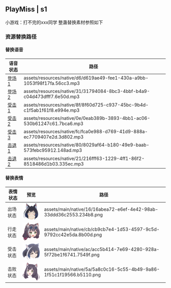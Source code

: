 ## PlayMiss | s1
小游戏：打不完的xxx同学
整蛊替换素材参照如下

### 资源替换路径

#### 替换语音
| 语音状态             | 路径                                             |
| -----------------| ------------------------------------------------ |
|[登场1](https://playmiss.github.io/s1/assets/resources/native/d6)|assets/resources/native/d6/d619ae49-fee1-430a-a9bb-1053f98f17fa.56cc3.mp3|
|[登场2](https://playmiss.github.io/s1/assets/resources/native/31)|assets/resources/native/31/31794084-8bc3-4bbf-b4a9-c04d473dfff7.6e50d.mp3|
|[受击1](https://playmiss.github.io/s1/assets/resources/native/8f)|assets/resources/native/8f/8f60d725-c937-45bc-9b4d-c1f5ab1f61f8.e994e.mp3|
|[受击2](https://playmiss.github.io/s1/assets/resources/native/0e)|assets/resources/native/0e/0eab389b-3893-4bb1-ac06-530b61247c61.7bca6.mp3|
|[受击3](https://playmiss.github.io/s1/assets/resources/native/fc)|assets/resources/native/fc/fca0e988-d769-41d9-888a-ec7709407e2d.3d802.mp3|
|[击退1](https://playmiss.github.io/s1/assets/resources/native/80)|assets/resources/native/80/8029af64-b180-49e9-baab-573febc95912.148ad.mp3|
|[击退2](https://playmiss.github.io/s1/assets/resources/native/21)|assets/resources/native/21/216fff63-1229-4ff1-86f2-8518486d1b03.335ec.mp3|



#### 替换表情
| 表情状态               | 预览                                                       | 路径                                             |
| ----------------- | ----------------------------------------------------------- | ------------------------------------------------ |
|出场状态|<img src="./assets/main/native/16/16abea72-e6ef-4e42-98ab-33ddd36c2553.234b8.png" width=100/>|assets/main/native/16/16abea72-e6ef-4e42-98ab-33ddd36c2553.234b8.png|
|行走状态|<img src="./assets/main/native/cb/cb9cb7e4-1d53-4597-9c5d-9792cc42e5da.8b00d.png" width=100/>|assets/main/native/cb/cb9cb7e4-1d53-4597-9c5d-9792cc42e5da.8b00d.png|
|受击状态|<img src="./assets/main/native/ac/acc5b414-7e69-4280-928a-5f72be1f6741.7549f.png" width=100/>|assets/main/native/ac/acc5b414-7e69-4280-928a-5f72be1f6741.7549f.png|
|击败状态|<img src="./assets/main/native/5a/5a8c0c16-5c55-4b49-9a86-1f51c1f19566.b5110.png" width=100/>|assets/main/native/5a/5a8c0c16-5c55-4b49-9a86-1f51c1f19566.b5110.png|


